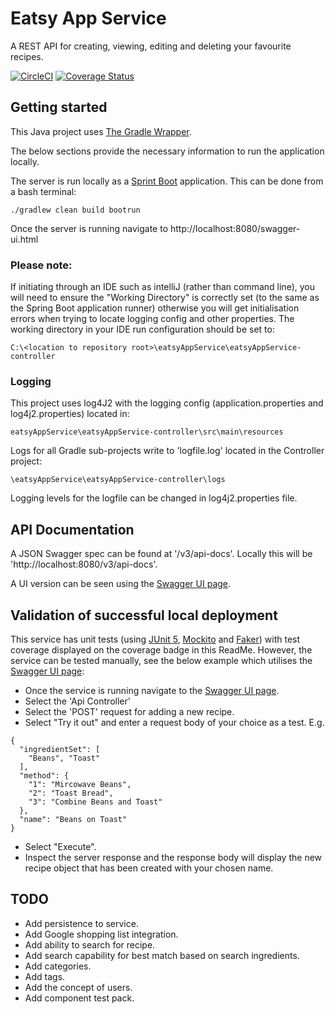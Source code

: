 # Eatsy App Service

A REST API for creating, viewing, editing and deleting your favourite recipes.

[![CircleCI](https://circleci.com/gh/DM1st/eatsy/tree/develop.svg?style=shield)](https://circleci.com/gh/DM1st/eatsy/tree/develop)
[![Coverage Status](https://coveralls.io/repos/github/DM1st/eatsy/badge.svg?branch=develop)](https://coveralls.io/github/DM1st/eatsy?branch=develop)

## Getting started

This Java project uses [The Gradle Wrapper](https://docs.gradle.org/current/userguide/gradle_wrapper.html).

The below sections provide the necessary information to run the application locally.

The server is run locally as a [Sprint Boot](https://spring.io/projects/spring-boot) application. This can be done from
a bash terminal:

```
./gradlew clean build bootrun
```

Once the server is running navigate to http://localhost:8080/swagger-ui.html

### Please note:

If initiating through an IDE such as intelliJ (rather than command line), you will need to ensure the "Working
Directory"
is correctly set (to the same as the Spring Boot application runner) otherwise you will get initialisation errors when
trying to locate logging config and other properties. The working directory in your IDE run configuration should be set
to:

```
C:\<location to repository root>\eatsyAppService\eatsyAppService-controller
```

### Logging

This project uses log4J2 with the logging config (application.properties and log4j2.properties) located in:

```
eatsyAppService\eatsyAppService-controller\src\main\resources
```

Logs for all Gradle sub-projects write to 'logfile.log' located in the Controller project:

```
\eatsyAppService\eatsyAppService-controller\logs
```

Logging levels for the logfile can be changed in log4j2.properties file.

## API Documentation

A JSON Swagger spec can be found at '/v3/api-docs'. Locally this will be 'http://localhost:8080/v3/api-docs'.

A UI version can be seen using the [Swagger UI page](http://localhost:8080/swagger-ui.html).

## Validation of successful local deployment

This service has unit tests (using [JUnit 5](https://junit.org/junit5/), [Mockito](https://site.mockito.org/)
and [Faker](https://github.com/DiUS/java-faker)) with test coverage displayed on the coverage badge in this ReadMe.
However, the service can be tested manually, see the below example which utilises
the [Swagger UI page](http://localhost:8080/swagger-ui.html):

* Once the service is running navigate to the [Swagger UI page](http://localhost:8080/swagger-ui.html).
* Select the 'Api Controller'
* Select the 'POST' request for adding a new recipe.
* Select "Try it out" and enter a request body of your choice as a test. E.g.

```
{
  "ingredientSet": [
    "Beans", "Toast"
  ],
  "method": {
    "1": "Mircowave Beans",
    "2": "Toast Bread",
    "3": "Combine Beans and Toast"
  },
  "name": "Beans on Toast"
}
```

* Select "Execute".
* Inspect the server response and the response body will display the new recipe object that has been created with your
  chosen name.

## TODO

* Add persistence to service.
* Add Google shopping list integration.
* Add ability to search for recipe.
* Add search capability for best match based on search ingredients.
* Add categories.
* Add tags.
* Add the concept of users.
* Add component test pack.
